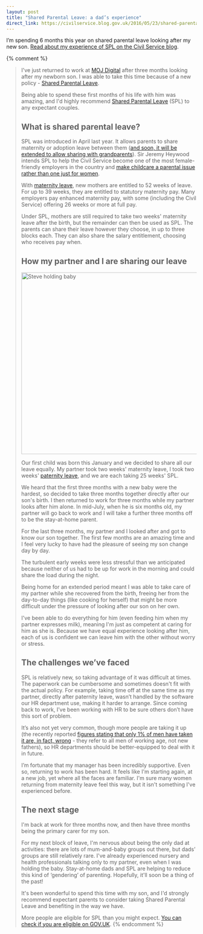 ```yaml
---
layout: post
title: "Shared Parental Leave: a dad’s experience"
direct_link: https://civilservice.blog.gov.uk/2016/05/23/shared-parental-leave-a-dads-experience/
---
```


I’m spending 6 months this year on shared parental leave looking after
my new son. [Read about my experience of SPL on the Civil Service
blog](https://civilservice.blog.gov.uk/2016/05/23/shared-parental-leave-a-dads-experience/).

{% comment %}
> I've just returned to work at [MOJ
> Digital](https://mojdigital.blog.gov.uk/) after three months looking
> after my newborn son. I was able to take this time because of a new
> policy - [Shared Parental
> Leave](https://www.gov.uk/shared-parental-leave-and-pay).
>
> Being able to spend these first months of his life with him was
> amazing, and I'd highly recommend [Shared Parental
> Leave](https://civilservice.blog.gov.uk/2015/04/07/shared-parental-leave-more-options-for-parents/)
> (SPL) to any expectant couples.
>
> ## What is shared parental leave?
>
> SPL was introduced in April last year. It allows parents to share
> maternity or adoption leave between them ([and soon, it will be
> extended to allow sharing with
> grandparents](https://www.gov.uk/government/news/chancellor-announces-major-new-extension-of-shared-parental-leave-and-pay-to-working-grandparents)). Sir Jeremy Heywood intends SPL to help the Civil Service become
> one of the most female-friendly employers in the country and [make
> childcare a parental issue rather than one just for
> women](https://civilservice.blog.gov.uk/2015/04/07/shared-parental-leave-more-options-for-parents/).
>
> With [maternity leave](https://www.gov.uk/maternity-pay-leave), new
> mothers are entitled to 52 weeks of leave. For up to 39 weeks, they are
> entitled to statutory maternity pay. Many employers pay enhanced
> maternity pay, with some (including the Civil Service) offering 26
> weeks or more at full pay.
>
> Under SPL, mothers are still required to take two weeks' maternity
> leave after the birth, but the remainder can then be used as SPL. The
> parents can share their leave however they choose, in up to three
> blocks each. They can also share the salary entitlement, choosing who
> receives pay when.
>
> ## How my partner and I are sharing our leave
>
> <img
>   src="https://civilservice.blog.gov.uk/wp-content/uploads/sites/86/2016/05/Steve-Marshall-and-son.jpg" alt="Steve holding baby"
>   width="720" height="480"
>   srcset="https://civilservice.blog.gov.uk/wp-content/uploads/sites/86/2016/05/Steve-Marshall-and-son.jpg 960w,
>           https://civilservice.blog.gov.uk/wp-content/uploads/sites/86/2016/05/Steve-Marshall-and-son-300x200.jpg 300w,
>           https://civilservice.blog.gov.uk/wp-content/uploads/sites/86/2016/05/Steve-Marshall-and-son-768x512.jpg 768w"
>   sizes="(max-width: 720px) 100vw, 720px">
>
> Our first child was born this January and we decided to share all our
> leave equally. My partner took two weeks' maternity leave, I took two
> weeks' [paternity leave](https://www.gov.uk/paternity-pay-leave), and
> we are each taking 25 weeks' SPL.
>
> We heard that the first three months with a new baby were the hardest,
> so decided to take three months together directly after our son's
> birth. I then returned to work for three months while my partner looks
> after him alone. In mid-July, when he is six months old, my partner
> will go back to work and I will take a further three months off to be
> the stay-at-home parent.
>
> For the last three months, my partner and I looked after and got to
> know our son together. The first few months are an amazing time and I
> feel very lucky to have had the pleasure of seeing my son change day by
> day.
>
> The turbulent early weeks were less stressful than we anticipated
> because neither of us had to be up for work in the morning and could
> share the load during the night.
>
> Being home for an extended period meant I was able to take care of my
> partner while she recovered from the birth, freeing her from the
> day-to-day things (like cooking for herself) that might be more
> difficult under the pressure of looking after our son on her own.
>
> I've been able to do everything for him (even feeding him when my
> partner expresses milk), meaning I'm just as competent at caring for
> him as she is. Because we have equal experience looking after him, each
> of us is confident we can leave him with the other without worry or
> stress.
>
> ## The challenges we’ve faced
>
> SPL is relatively new, so taking advantage of it was difficult at
> times. The paperwork can be cumbersome and sometimes doesn't fit with
> the actual policy. For example, taking time off at the same time as my
> partner, directly after paternity leave, wasn’t handled by the software
> our HR department use, making it harder to arrange. Since coming back
> to work, I’ve been working with HR to be sure others don’t have this
> sort of problem.
>
> It’s also not yet very common, though more people are taking it up (the
> recently reported [figures stating that only 1% of men have taken it
> are, in fact, wrong](http://www.bbc.co.uk/programmes/b075thgl) - they
> refer to all men of working age, not new fathers), so HR departments
> should be better-equipped to deal with it in future.
>
> I’m fortunate that my manager has been incredibly supportive. Even so,
> returning to work has been hard. It feels like I'm starting again, at a
> new job, yet where all the faces are familiar. I'm sure many women
> returning from maternity leave feel this way, but it isn't something
> I've experienced before.
>
> ## The next stage
>
> I'm back at work for three months now, and then have three months being
> the primary carer for my son.
>
> For my next block of leave, I'm nervous about being the only dad at
> activities: there are lots of mum-and-baby groups out there, but dads’
> groups are still relatively rare. I've already experienced nursery and
> health professionals talking only to my partner, even when I was
> holding the baby. Stay-at-home dads and SPL are helping to reduce this
> kind of ‘gendering’ of parenting. Hopefully, it'll soon be a thing of
> the past!
>
> It's been wonderful to spend this time with my son, and I'd strongly
> recommend expectant parents to consider taking Shared Parental Leave
> and benefiting in the way we have.
>
> More people are eligible for SPL than you might expect. [You can check
> if you are eligible on
> GOV.UK](https://www.gov.uk/shared-parental-leave-and-pay/eligibility).
{% endcomment %}
